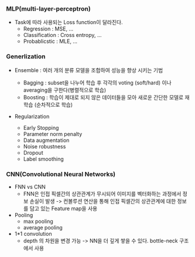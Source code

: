 ### MLP(multi-layer-perceptron)
* Task에 따라 사용되는 Loss function이 달라진다.
    * Regression : MSE, ...
    * Classification : Cross entropy, ...
    * Probablicstic : MLE, ...

### Generlization
* Ensemble : 여러 개의 분류 모델을 조합하여 성능을 향상 시키는 기법
    * Bagging : subset을 나누어 학습 후 각각의 voting (soft/hard) 이나 averaging을 구한다(병렬적으로 학습)
    * Boosting : 학습이 제대로 되지 않은 데이터들을 모아 새로운 간단한 모델로 재학습 (순차적으로 학습)

* Regularization
    * Early Stopping
    * Parameter norm penalty
    * Data augmentation
    * Noise robustness
    * Dropout
    * Label smoothing

### CNN(Convolutional Neural Networks)
* FNN vs CNN
    * FNN은 인접 픽셀간의 상관관계가 무시되어 이미지를 벡터화하는 과정에서 정보 손실이 발생 -> 컨볼루션 연산을 통해 인접 픽셀간의 상관관계에 대한 정보를 담고 있는 Feature map을 사용
* Pooling
    * max pooling
    * average pooling
* 1*1 convolution
    * depth 의 차원을 변경 가능 -> NN을 더 깊게 쌓을 수 있다. bottle-neck 구조에서 사용